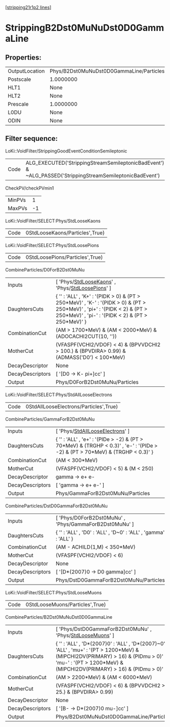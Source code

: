 [[stripping21r1p2 lines]](./stripping21r1p2-index)

# StrippingB2Dst0MuNuDst0D0GammaLine

## Properties:

|                |                                          |
|----------------|------------------------------------------|
| OutputLocation | Phys/B2Dst0MuNuDst0D0GammaLine/Particles |
| Postscale      | 1.0000000                                |
| HLT1           | None                                     |
| HLT2           | None                                     |
| Prescale       | 1.0000000                                |
| L0DU           | None                                     |
| ODIN           | None                                     |

## Filter sequence:

LoKi::VoidFilter/StrippingGoodEventConditionSemileptonic

|      |                                                                                                          |
|------|----------------------------------------------------------------------------------------------------------|
| Code | ALG_EXECUTED('StrippingStreamSemileptonicBadEvent') & ~ALG_PASSED('StrippingStreamSemileptonicBadEvent') |

CheckPV/checkPVmin1

|        |     |
|--------|-----|
| MinPVs | 1   |
| MaxPVs | -1  |

LoKi::VoidFilter/SELECT:Phys/StdLooseKaons

|      |                                 |
|------|---------------------------------|
| Code | 0StdLooseKaons/Particles',True) |

LoKi::VoidFilter/SELECT:Phys/StdLoosePions

|      |                                 |
|------|---------------------------------|
| Code | 0StdLoosePions/Particles',True) |

CombineParticles/D0ForB2Dst0MuNu

|                  |                                                                                                                                                                                          |
|------------------|------------------------------------------------------------------------------------------------------------------------------------------------------------------------------------------|
| Inputs           | [ 'Phys/[StdLooseKaons](./stripping21r1p2-commonparticles-stdloosekaons)' , 'Phys/[StdLoosePions](./stripping21r1p2-commonparticles-stdloosepions)' ]                                  |
| DaughtersCuts    | { '' : 'ALL' , 'K+' : '(PIDK \> 0) & (PT \> 250\*MeV)' , 'K-' : '(PIDK \> 0) & (PT \> 250\*MeV)' , 'pi+' : '(PIDK \< 2) & (PT \> 250\*MeV)' , 'pi-' : '(PIDK \< 2) & (PT \> 250\*MeV)' } |
| CombinationCut   | (AM \> 1700\*MeV) & (AM \< 2000\*MeV) & (ADOCACHI2CUT(10, ''))                                                                                                                           |
| MotherCut        | (VFASPF(VCHI2/VDOF) \< 4) & (BPVVDCHI2 \> 100.) & (BPVDIRA\> 0.99) & (ADMASS('D0') \< 100\*MeV)                                                                                          |
| DecayDescriptor  | None                                                                                                                                                                                     |
| DecayDescriptors | [ '[D0 -\> K- pi+]cc' ]                                                                                                                                                              |
| Output           | Phys/D0ForB2Dst0MuNu/Particles                                                                                                                                                           |

LoKi::VoidFilter/SELECT:Phys/StdAllLooseElectrons

|      |                                        |
|------|----------------------------------------|
| Code | 0StdAllLooseElectrons/Particles',True) |

CombineParticles/GammaForB2Dst0MuNu

|                  |                                                                                                                                      |
|------------------|--------------------------------------------------------------------------------------------------------------------------------------|
| Inputs           | [ 'Phys/[StdAllLooseElectrons](./stripping21r1p2-commonparticles-stdalllooseelectrons)' ]                                          |
| DaughtersCuts    | { '' : 'ALL' , 'e+' : '(PIDe \> -2) & (PT \> 70\*MeV) & (TRGHP \< 0.3)' , 'e-' : '(PIDe \> -2) & (PT \> 70\*MeV) & (TRGHP \< 0.3)' } |
| CombinationCut   | (AM \< 300\*MeV)                                                                                                                     |
| MotherCut        | (VFASPF(VCHI2/VDOF) \< 5) & (M \< 250)                                                                                               |
| DecayDescriptor  | gamma -\> e+ e-                                                                                                                      |
| DecayDescriptors | [ 'gamma -\> e+ e-' ]                                                                                                              |
| Output           | Phys/GammaForB2Dst0MuNu/Particles                                                                                                    |

CombineParticles/DstD0GammaForB2Dst0MuNu

|                  |                                                                 |
|------------------|-----------------------------------------------------------------|
| Inputs           | [ 'Phys/D0ForB2Dst0MuNu' , 'Phys/GammaForB2Dst0MuNu' ]        |
| DaughtersCuts    | { '' : 'ALL' , 'D0' : 'ALL' , 'D~0' : 'ALL' , 'gamma' : 'ALL' } |
| CombinationCut   | (AM - ACHILD(1,M) \< 350\*MeV)                                  |
| MotherCut        | (VFASPF(VCHI2/VDOF) \< 6)                                       |
| DecayDescriptor  | None                                                            |
| DecayDescriptors | [ '[D\*(2007)0 -\> D0 gamma]cc' ]                           |
| Output           | Phys/DstD0GammaForB2Dst0MuNu/Particles                          |

LoKi::VoidFilter/SELECT:Phys/StdLooseMuons

|      |                                 |
|------|---------------------------------|
| Code | 0StdLooseMuons/Particles',True) |

CombineParticles/B2Dst0MuNuDst0D0GammaLine

|                  |                                                                                                                                                                                                                   |
|------------------|-------------------------------------------------------------------------------------------------------------------------------------------------------------------------------------------------------------------|
| Inputs           | [ 'Phys/DstD0GammaForB2Dst0MuNu' , 'Phys/[StdLooseMuons](./stripping21r1p2-commonparticles-stdloosemuons)' ]                                                                                                    |
| DaughtersCuts    | { '' : 'ALL' , 'D\*(2007)0' : 'ALL' , 'D\*(2007)~0' : 'ALL' , 'mu+' : '(PT \> 1200\*MeV) & (MIPCHI2DV(PRIMARY) \> 16) & (PIDmu \> 0)' , 'mu-' : '(PT \> 1200\*MeV) & (MIPCHI2DV(PRIMARY) \> 16) & (PIDmu \> 0)' } |
| CombinationCut   | (AM \> 2200\*MeV) & (AM \< 6000\*MeV)                                                                                                                                                                             |
| MotherCut        | (VFASPF(VCHI2/VDOF) \< 6) & (BPVVDCHI2 \> 25.) & (BPVDIRA\> 0.99)                                                                                                                                                 |
| DecayDescriptor  | None                                                                                                                                                                                                              |
| DecayDescriptors | [ '[B- -\> D\*(2007)0 mu-]cc' ]                                                                                                                                                                               |
| Output           | Phys/B2Dst0MuNuDst0D0GammaLine/Particles                                                                                                                                                                          |
